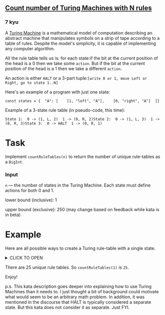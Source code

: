 <h2><a href=https://www.codewars.com/kata/6809e5a484e02d7d4cac146d/train/javascript target="_blank">Count number of Turing Machines with N rules</a></h2><h3>7 kyu</h3><p>A <a href="https://en.wikipedia.org/wiki/Turing_machine" data-turbolinks="false" target="_blank">Turing Machine</a> is a mathematical model of computation describing an abstract machine that manipulates symbols on a strip of tape according to a table of rules. Despite the model's simplicity, it is capable of implementing any computer algorithm.</p><p>All the rule table tells us is: for each state:if the bit at the current position of the head is a 0 then we take some <code>action</code>. But if the bit at the current position of the head is a 1 then we take a different <code>action</code>.</p><p>An action is either <code>HALT</code> or a 3-part tuple:<code>[write 0 or 1, move Left or Right, go to state 1..N]</code></p><p>Here's an example of a program with just one state:</p><pre><code class="language-js">const states = {  "A": [    [1, "left", "A"],    [0, "right", "A"]  ]}</code></pre><p>Example of a 3-state rule table (in pseudo-code, this time):</p><pre><code>State 1:  0 -&gt; (1, L, 2)  1 -&gt; (0, R, 2)State 2:  0 -&gt; (1, L, 3)  1 -&gt; (0, R, 3)State 3:  0 -&gt; HALT  1 -&gt; (0, R, 1)</code></pre><h1 id="task">Task</h1><p>Implement <code>countRuleTables(n)</code> to return the number of unique rule-tables as a <code>BigInt</code>.</p><h3 id="input">Input</h3><p><code>n</code> — the number of states in the Turing Machine. Each state must define actions for both 0 and 1.</p><p>lower bound (inclusive): 1</p><p>upper bound (exclusive): 250 (may change based on feedback while kata is in beta)</p><h1 id="example">Example</h1><p>Here are all possible ways to create a Turing rule-table with a single state.</p><details><summary> CLICK TO OPEN </summary><pre><code class="language-js">const states = { "A": [  [0, R, "A"],  [0, R, "A"], ]};const states = { "A": [  [0, R, "A"],  [0, L, "A"], ]};const states = { "A": [  [0, R, "A"],  [1, R, "A"], ]};const states = { "A": [  [0, R, "A"],  [1, L, "A"], ]};const states = { "A": [  [0, L, "A"],  [0, R, "A"], ]};const states = { "A": [  [0, L, "A"],  [0, L, "A"], ]};const states = { "A": [  [0, L, "A"],  [1, R, "A"], ]};const states = { "A": [  [0, L, "A"],  [1, L, "A"], ]};const states = { "A": [  [1, R, "A"],  [0, R, "A"], ]};const states = { "A": [  [1, R, "A"],  [0, L, "A"], ]};const states = { "A": [  [1, R, "A"],  [1, R, "A"], ]};const states = { "A": [  [1, R, "A"],  [1, L, "A"], ]};const states = { "A": [  [1, L, "A"],  [0, R, "A"], ]};const states = { "A": [  [1, L, "A"],  [0, L, "A"], ]};const states = { "A": [  [1, L, "A"],  [1, R, "A"], ]};const states = { "A": [  [1, L, "A"],  [1, L, "A"], ]};const states = { "A": [  [0, R, "A"],  HALT, ]};const states = { "A": [  [0, L, "A"],  HALT, ]};const states = { "A": [  [1, R, "A"],  HALT, ]};const states = { "A": [  [1, L, "A"],  HALT, ]};const states = { "A": [  HALT,  [0, R, "A"], ]};const states = { "A": [  HALT,  [0, L, "A"], ]};const states = { "A": [  HALT,  [1, R, "A"], ]};const states = { "A": [  HALT,  [1, L, "A"], ]};const states = { "A": [  HALT,  HALT, ]};</code></pre></details><p>There are 25 unique rule tables. So <code>countRuleTables(1)</code> is <code>25</code>.</p><p>Enjoy!</p><p>p.s. This kata description goes deeper into explaining how to use Turing Machines than it needs to. I just thought a bit of background could motivate what would seem to be an arbitrary math problem. In addition, it was mentioned in the discourse that HALT is typically considered a separate state. But this kata does not consider it as separate. Just FYI.</p>